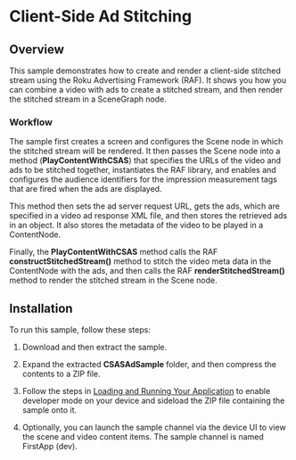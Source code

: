 # Client-Side Ad Stitching

## **Overview**

This sample demonstrates how to create and render a client-side stitched stream using the Roku Advertising Framework (RAF). It shows you how you can combine a video with ads to create a stitched stream, and then render the stitched stream in a SceneGraph node. 

### **Workflow**

The sample first creates a screen and configures the Scene node in which the stitched stream will be rendered. It then passes the Scene node into a method (**PlayContentWithCSAS**) that specifies the URLs of the video and ads to be stitched together, instantiates the RAF library, and enables and configures the audience identifiers for the impression measurement tags that are fired when the ads are displayed. 

This method then sets the ad server request URL, gets the ads, which are specified in a video ad response XML file, and then stores the retrieved ads in an object. It also stores the metadata of the video to be played in a ContentNode. 

Finally, the **PlayContentWithCSAS** method calls the RAF **constructStitchedStream()** method to stitch the video meta data in the ContentNode with the ads, and then calls the RAF **renderStitchedStream()** method to render the stitched stream in the Scene node. 

## **Installation**

To run this sample, follow these steps:

1. Download and then extract the sample.

2. Expand the extracted **CSASAdSample** folder, and then compress the contents to a ZIP file.

3. Follow the steps in [Loading and Running Your Application](https://sdkdocs.roku.com/display/sdkdoc/Loading+and+Running+Your+Application) to enable developer mode on your device and sideload the ZIP file containing the sample onto it.

4. Optionally, you can launch the sample channel via the device UI to view the scene and video content items. The sample channel is named FirstApp (dev).

